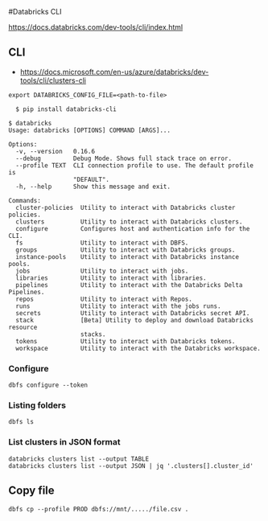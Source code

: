 #Databricks CLI

https://docs.databricks.com/dev-tools/cli/index.html

## CLI

* https://docs.microsoft.com/en-us/azure/databricks/dev-tools/cli/clusters-cli

```
export DATABRICKS_CONFIG_FILE=<path-to-file>
```

```
  $ pip install databricks-cli

$ databricks
Usage: databricks [OPTIONS] COMMAND [ARGS]...

Options:
  -v, --version   0.16.6
  --debug         Debug Mode. Shows full stack trace on error.
  --profile TEXT  CLI connection profile to use. The default profile is
                  "DEFAULT".
  -h, --help      Show this message and exit.

Commands:
  cluster-policies  Utility to interact with Databricks cluster policies.
  clusters          Utility to interact with Databricks clusters.
  configure         Configures host and authentication info for the CLI.
  fs                Utility to interact with DBFS.
  groups            Utility to interact with Databricks groups.
  instance-pools    Utility to interact with Databricks instance pools.
  jobs              Utility to interact with jobs.
  libraries         Utility to interact with libraries.
  pipelines         Utility to interact with the Databricks Delta Pipelines.
  repos             Utility to interact with Repos.
  runs              Utility to interact with the jobs runs.
  secrets           Utility to interact with Databricks secret API.
  stack             [Beta] Utility to deploy and download Databricks resource
                    stacks.
  tokens            Utility to interact with Databricks tokens.
  workspace         Utility to interact with the Databricks workspace.

```
### Configure
```
dbfs configure --token
```
### Listing folders
```
dbfs ls
```
### List clusters in JSON format
```
databricks clusters list --output TABLE
databricks clusters list --output JSON | jq '.clusters[].cluster_id'
```

## Copy file
```
dbfs cp --profile PROD dbfs://mnt/...../file.csv .
```
